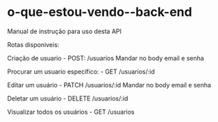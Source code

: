 # o-que-estou-vendo--back-end

Manual de instrução para uso desta API

Rotas disponiveis:

Criação de usuario - POST:
/usuarios
Mandar no body email e senha

Procurar um usuario específico: - GET
/usuarios/:id

Editar um usuário - PATCH
/usuarios/:id
Mandar no body email e senha

Deletar um usuário - DELETE
/usuarios/:id

Visualizar todos os usuários - GET
/usuarios


